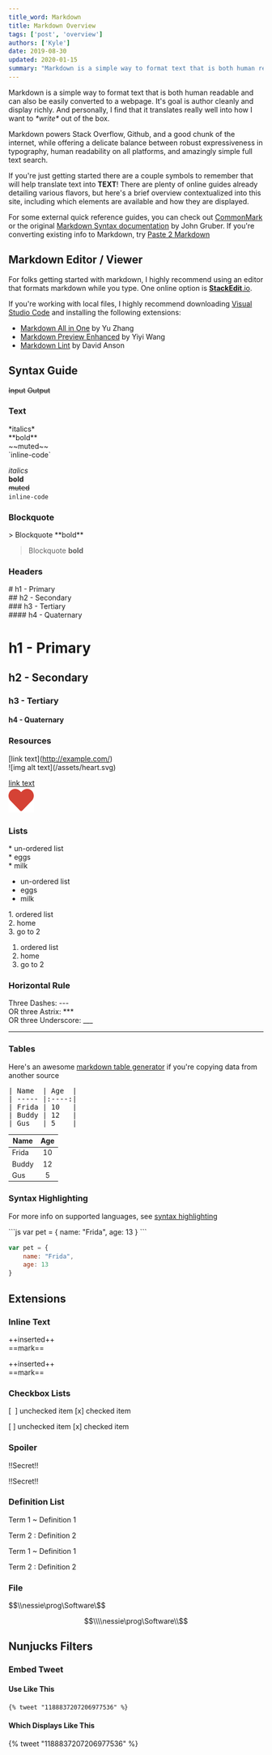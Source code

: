 ```yaml
---
title_word: Markdown
title: Markdown Overview
tags: ['post', 'overview']
authors: ['Kyle']
date: 2019-08-30
updated: 2020-01-15
summary: "Markdown is a simple way to format text that is both human readable and can also be easily converted to a webpage"
---
```


<!-- TODO multiple versions - basic & advanced
prevent auto-link https://stackoverflow.com/a/60306770/1366033
 -->

Markdown is a simple way to format text that is both human readable and can also be easily converted to a webpage. It's goal is author cleanly and display richly. And personally, I find that it translates really well into how I want to *\*write\** out of the box.

Markdown powers Stack Overflow, Github, and a good chunk of the internet, while offering a delicate balance between robust expressiveness in typography, human readability on all platforms, and amazingly simple full text search.

If you're just getting started there are a couple symbols to remember that will help translate text into **TEXT**!  There are plenty of online guides already detailing various flavors, but here's a brief overview contextualized into this site, including which elements are available and how they are displayed.

For some external quick reference guides, you can check out [CommonMark](https://commonmark.org/help/) or the original [Markdown Syntax documentation](https://daringfireball.net/projects/markdown/syntax) by John Gruber. If you're converting existing info to Markdown, try [Paste 2 Markdown](https://euangoddard.github.io/clipboard2markdown/)

## Markdown Editor / Viewer

For folks getting started with markdown, I highly recommend using an editor that formats markdown while you type.  One online option is [**StackEdit**.io](https://stackedit.io/).  

If you're working with local files, I highly recommend downloading [Visual Studio Code](https://code.visualstudio.com/download) and installing the following extensions:

* [Markdown All in One](https://marketplace.visualstudio.com/items?itemName=yzhang.markdown-all-in-one) by Yu Zhang
* [Markdown Preview Enhanced](https://marketplace.visualstudio.com/items?itemName=shd101wyy.markdown-preview-enhanced) by Yiyi Wang
* [Markdown Lint](https://marketplace.visualstudio.com/items?itemName=DavidAnson.vscode-markdownlint) by David Anson


## Syntax Guide

<div class="split">
    <span><s>Input</s></span>
    <span><s>Output</s></span>
</div>


### Text



<div class="split">
<span>

\*italics\*  
\*\*bold\*\*  
\~\~muted\~\~  
\`inline-code\`  

</span>
<span>

*italics*  
**bold**  
~~muted~~  
`inline-code`  

</span>
</div>


### Blockquote

<div class="split">
<span>

\> Blockquote \*\*bold\*\*

</span>
<span>

> Blockquote **bold**

</span>
</div>



### Headers

<div class="split">
<span>

\# h1 - Primary  
\## h2 - Secondary  
\### h3 - Tertiary  
\#### h4 - Quaternary  

</span>
<span>


# h1 - Primary

## h2 - Secondary

### h3 - Tertiary

#### h4 - Quaternary

</span>
</div>


### Resources

<div class="split">
<span>

\[link text\](http://example.com/)  
\![img alt text\](/assets/heart.svg)  

</span>
<span>

[link text](http://example.com/)  
![img alt text](/assets/images/icons/fa/heart.svg)  

</span>
</div>

### Lists

<div class="split">
<span>

\* un-ordered list  
\* eggs  
\* milk  

</span>
<span>


* un-ordered list
* eggs
* milk

</span>
</div>

<div class="split">
<span>

1\. ordered list  
2\. home  
3\. go to 2  


</span>
<span>


1. ordered list
2. home
3. go to 2

</span>
</div>

### Horizontal Rule

<div class="split">
<span>

Three Dashes: \---  
OR three Astrix: \***  
OR three Underscore: \___  

</span>
<span>

---

</span>
</div>


### Tables

Here's an awesome [markdown table generator](https://www.tablesgenerator.com/markdown_tables) if you're copying data from another source

<div class="split">
<span>

<pre>| Name  | Age  |
| ----- |:----:|
| Frida | 10   |
| Buddy | 12   |
| Gus   | 5    |
</pre>

</span>
<span>

| Name  | Age  |
| ----- |:----:|
| Frida | 10   |
| Buddy | 12   |
| Gus   | 5    |


</span>
</div>


### Syntax Highlighting

For more info on supported languages, see [syntax highlighting](/posts/syntax-highlighting/)

<div class="split">
<span>

\`\`\`js
var pet = {
    name: "Frida",
    age: 13
}
\`\`\`

</span>
<span>

```js
var pet = {
    name: "Frida",
    age: 13
}
```

</span>
</div>


## Extensions

### Inline Text


<div class="split">
<span>

\+\+inserted\+\+  
\=\=mark\=\=  

</span>
<span>

++inserted++  
==mark==  

</span>
</div>

### Checkbox Lists


<div class="split">
<span>

[<span> &nbsp;</span>] unchecked item
[<span>x</span>] checked item

</span>
<span>

[ ] unchecked item
[x] checked item

</span>
</div>

### Spoiler


<div class="split">
<span>

\!\!Secret\!\!

</span>
<span>

!!Secret!!

</span>
</div>

### Definition List


<div class="split">
<span>

Term 1
  \~ Definition 1

Term 2
\:   Definition  2

</span>
<span>


Term 1
  ~ Definition 1

Term 2
:   Definition  2

</span>
</div>

### File

<div class="split">
<span>

\$\$\\\\nessie\prog\Software\\$\$

</span>
<span>


$$\\\\nessie\prog\Software\\$$

</span>
</div>


## Nunjucks Filters

### Embed Tweet

#### Use Like This
<!-- {% raw %} -->
```hbs
{% tweet "1188837207206977536" %}
```
<!-- {% endraw %} -->

#### Which Displays Like This

{% tweet "1188837207206977536" %}



<style>
/* prevent examples from showing up in toc */
.toc li [href='#h--secondary'],
.toc li [href='#h--tertiary'],
.toc li [href='#h--quaternary'] {
    display: none;
}
/* override min-width */
.split table {
  min-width: 50px;
}
</style>
